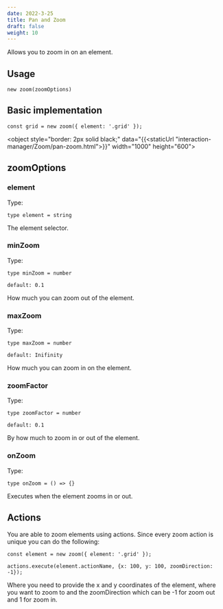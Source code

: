 ```yaml
---
date: 2022-3-25
title: Pan and Zoom
draft: false
weight: 10
---
```


Allows you to zoom in on an element.

## Usage

```{.javascript}
new zoom(zoomOptions)
```

## Basic implementation

```{.javascript}
const grid = new zoom({ element: '.grid' });
```

<object style="border: 2px solid black;" data="{{<staticUrl "interaction-manager/Zoom/pan-zoom.html">}}" width="1000" height="600"></object>

## zoomOptions

### element

Type:

```{.javascript}
type element = string
```

The element selector.

### minZoom

Type:

```{.javascript}
type minZoom = number
```

`default: 0.1`

How much you can zoom out of the element.

### maxZoom

Type:

```{.javascript}
type maxZoom = number
```

`default: Inifinity`

How much you can zoom in on the element.

### zoomFactor

Type:

```{.javascript}
type zoomFactor = number
```

`default: 0.1`

By how much to zoom in or out of the element.

### onZoom

Type:

```{.javascript}
type onZoom = () => {}
```

Executes when the element zooms in or out.

## Actions

You are able to zoom elements using actions. Since every zoom action is unique you can do the following:

```{.javascript}
const element = new zoom({ element: '.grid' });

actions.execute(element.actionName, {x: 100, y: 100, zoomDirection: -1});
```

Where you need to provide the x and y coordinates of the element, where you want to zoom to and the zoomDirection which can be -1 for zoom out and 1 for zoom in.
